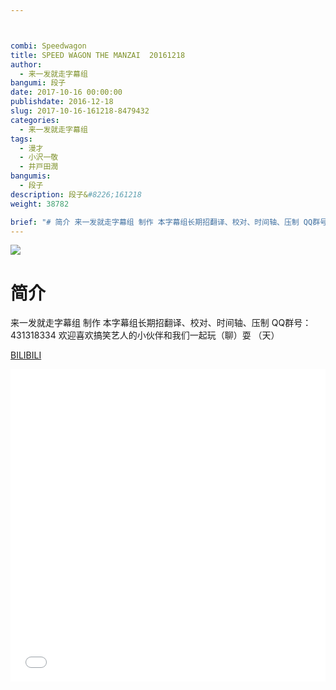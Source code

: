 ```yaml
---



combi: Speedwagon
title: SPEED WAGON THE MANZAI  20161218
author: 
  - 来一发就走字幕组
bangumi: 段子
date: 2017-10-16 00:00:00
publishdate: 2016-12-18
slug: 2017-10-16-161218-8479432
categories: 
  - 来一发就走字幕组
tags: 
  - 漫才
  - 小沢一敬
  - 井戸田潤
bangumis: 
  - 段子
description: 段子&#8226;161218
weight: 38782

brief: "# 简介 来一发就走字幕组 制作 本字幕组长期招翻译、校对、时间轴、压制 QQ群号：431318334 欢迎喜欢搞笑艺人的小伙伴和我们一起玩（聊）耍 （天）"
---
```


![](https://i.imgur.com/wnQ8Ca2.jpg)

# 简介  
来一发就走字幕组 制作  本字幕组长期招翻译、校对、时间轴、压制   QQ群号：431318334 欢迎喜欢搞笑艺人的小伙伴和我们一起玩（聊）耍 （天）

  [BILIBILI](https://www.bilibili.com/video/av8479432/)


<div class="vcontainer">  <iframe class='video' src="//www.bilibili.com/blackboard/player.html?aid=8479432" width="100%" height="500" frameborder="0" allowfullscreen="allowfullscreen"></iframe></div>
